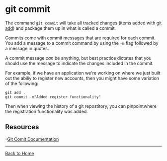 # git commit

The command `git commit` will take all tracked changes (items added with [ git add](./Add.md)) and package them up in what is called a commit.

Commits come with commit messages that are required for each commit. You add a message to a commit command by using the `-m` flag followed by a message in quotes.

A commit message _can_ be anything, but best practice dictates that you should use the message to indicate the changes included in the commit.

For example, if we have an application we're working on where we just built out the abiliy to register new accounts, then you might have some variation of the following: 
```
git add .
git commit -m"Added register functionality"
```

Then when viewing the history of a git repostitory, you can pinpointwhere the registration functionality was added.

## Resources

-[Git Comit Documentation](https://hit-scm.com/docs/git-commit)

---

[Back to Home](../README.md)
